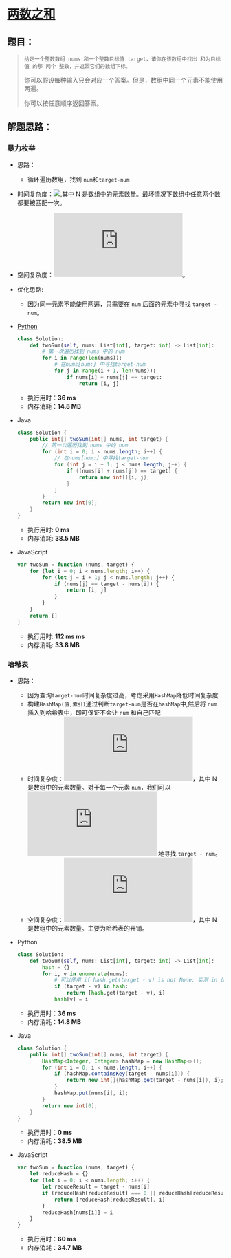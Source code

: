 # [两数之和](https://leetcode-cn.com/problems/two-sum)

## 题目：

>     给定一个整数数组 nums 和一个整数目标值 target，请你在该数组中找出 和为目标值 的那 两个 整数，并返回它们的数组下标。
>
> 你可以假设每种输入只会对应一个答案。但是，数组中同一个元素不能使用两遍。
>
> 你可以按任意顺序返回答案。

## 解题思路：

### 暴力枚举

-   思路：

    -   循环遍历数组，找到 `num`和`target-num`

-   时间复杂度：![](http://latex.codecogs.com/svg.latex?O(N^2)),其中 N 是数组中的元素数量。最坏情况下数组中任意两个数都要被匹配一次。

-   空间复杂度：![](http://latex.codecogs.com/svg.latex?O(1))。

-   优化思路:

    -   因为同一元素不能使用两遍，只需要在 `num` 后面的元素中寻找 `target - num`。

-   [Python](Python/001-twoSum)

    ```python
    class Solution:
        def twoSum(self, nums: List[int], target: int) -> List[int]:
            # 第一次遍历找到 nums 中的 num
            for i in range(len(nums)):
                # 在nums[num:] 中寻找target-num
                for j in range(i + 1, len(nums)):
                    if nums[i] + nums[j] == target:
                        return [i, j]
    ```

    -   执行用时：**36 ms**
    -   内存消耗：**14.8 MB**

-   Java

    ```java
    class Solution {
        public int[] twoSum(int[] nums, int target) {
            // 第一次遍历找到 nums 中的 num
            for (int i = 0; i < nums.length; i++) {
                // 在nums[num:] 中寻找target-num
                for (int j = i + 1; j < nums.length; j++) {
                    if ((nums[i] + nums[j]) == target) {
                        return new int[]{i, j};
                    }
                }
            }
            return new int[0];
        }
    }
    ```

    -   执行用时: **0 ms**
    -   内存消耗: **38.5 MB**

-   JavaScript

    ```javascript
    var twoSum = function (nums, target) {
    	for (let i = 0; i < nums.length; i++) {
    		for (let j = i + 1; j < nums.length; j++) {
    			if (nums[j] == target - nums[i]) {
    				return [i, j]
    			}
    		}
    	}
    	return []
    }
    ```

    -   执行用时: **112 ms ms**
    -   内存消耗: **33.8 MB**

### 哈希表

-   思路：

    -   因为查询`target-num`时间复杂度过高，考虑采用`HashMap`降低时间复杂度
    -   构建`HashMap(值,索引)`通过判断`target-num`是否在`hashMap`中,然后将 `num` 插入到哈希表中，即可保证不会让 `num` 和自己匹配
    -   时间复杂度：![](http://latex.codecogs.com/svg.latex?O(N))，其中 N 是数组中的元素数量。对于每一个元素 `num`，我们可以 ![](http://latex.codecogs.com/svg.latex?O(1)) 地寻找 `target - num`。
    -   空间复杂度：![](http://latex.codecogs.com/svg.latex?O(N))，其中 N 是数组中的元素数量。主要为哈希表的开销。

-   Python

    ```python
    class Solution:
        def twoSum(self, nums: List[int], target: int) -> List[int]:
            hash = {}
            for i, v in enumerate(nums):
                # 可以使用 if hash.get(target - v) is not None: 实测 in 比 get 快一点
                if (target - v) in hash:
                    return [hash.get(target - v), i]
                hash[v] = i
    ```

    -   执行用时：**36 ms**
    -   内存消耗：**14.8 MB**

-   Java

    ```java
    class Solution {
        public int[] twoSum(int[] nums, int target) {
            HashMap<Integer, Integer> hashMap = new HashMap<>();
            for (int i = 0; i < nums.length; i++) {
                if (hashMap.containsKey(target - nums[i])) {
                    return new int[]{hashMap.get(target - nums[i]), i};
                }
                hashMap.put(nums[i], i);
            }
            return new int[0];
        }
    }
    ```

    -   执行用时：**0 ms**
    -   内存消耗：**38.5 MB**

-   JavaScript

    ```javascript
    var twoSum = function (nums, target) {
    	let reduceHash = {}
    	for (let i = 0; i < nums.length; i++) {
    		let reduceResult = target - nums[i]
    		if (reduceHash[reduceResult] === 0 || reduceHash[reduceResult]) {
    			return [reduceHash[reduceResult], i]
    		}
    		reduceHash[nums[i]] = i
    	}
    }
    ```

    -   执行用时：**60 ms**
    -   内存消耗：**34.7 MB**
